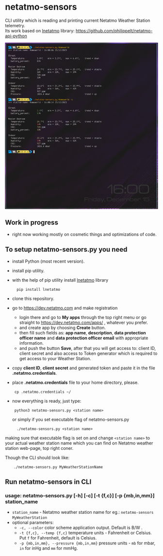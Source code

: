 # netatmo-sensors

CLI utility which is reading and printing current Netatmo Weather Station telemetry.<br>
Its work based on [lnetatmo](https://github.com/philippelt/netatmo-api-python) library: https://github.com/philippelt/netatmo-api-python

![preview netatmo-sensors](https://github.com/Straumleaf/netatmo-sensors/blob/main/preview/netatmo-sensors-preview.png)

## Work in progress

+ right now working mostly on cosmetic things and optimizations of code. 

## To setup netatmo-sensors.py you need

+ install Python (most recent version).
+ install pip utility.
+ with the help of pip utility install [lnetatmo](https://github.com/philippelt/netatmo-api-python) library

        pip install lnetatmo

+ clone this repository.
+ go to https://dev.netatmo.com and make registration
    -  login there and go to **My apps** through the top right menu
       or go straight to https://dev.netatmo.com/apps/ , whatever you prefer.
    -  and create app by choosing **Create** button.
    -  then fill such fields as: **app name**, **description**, **data protection officer name** and **data protection officer email** with appropriate information.
    -  and push the button **Save**, after that you will get access to: client ID, client secret
        and also access to Token generator which is required to get access to your Weather Station.
+ copy **client ID**, **client secret** and generated token and paste it in the file **.netatmo.credentials**.
+ place **.netatmo.credentials** file to your home directory, please.

       cp .netatmo.credentials ~/

+ now everything is ready, just type:
 
       python3 netatmo-sensors.py <station name>
 
  or simply if you set executable flag of netatmo-sensors.py 
 
        ./netatmo-sensors.py <station name>
 
 making sure that executable flag is set on and change `<station name>` to your actual weather station name which you can find on Netatmo weather station web-page, top right coner.
 
 Though the CLI should look like:
 
        ./netatmo-sensors.py MyWeatherStationName

## Run netatmo-sensors in CLI
### usage: netatmo-sensors.py [-h] [-c] [-t {f,c}] [-p {mb,in,mm}] station_name

+ `station_name` - Netatmo weather station name for eg.: `netatmo-sensors MyWeatherStation`
+ optional parameters:
    - `-c, --color`   color scheme application output. Default is B/W .
    - `-t {f,c}, --temp {f,c}`   temperature units - Fahrenheit or Celsius. Put `f` for Fahrenheit, default is Celsius.
    - `-p {mb,in,mm}, --pressure {mb,in,mm}`    pressure units - `mb` for mbar, `in` for inHg and `mm` for mmHg.  
